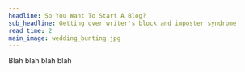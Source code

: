 ```yaml
---
headline: So You Want To Start A Blog?
sub_headline: Getting over writer's block and imposter syndrome
read_time: 2
main_image: wedding_bunting.jpg
---
```


Blah blah blah blah
